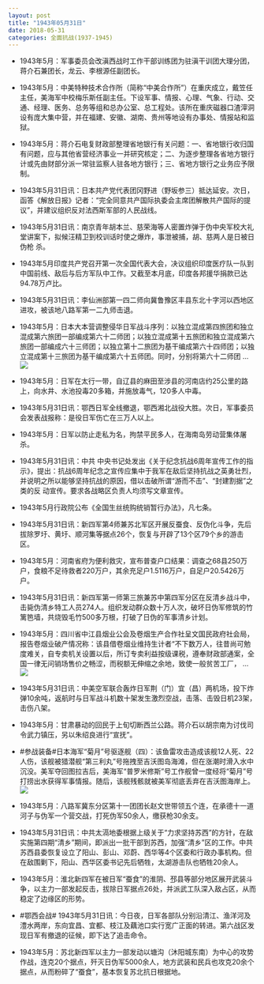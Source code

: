 ```yaml
---
layout: post
title: "1943年05月31日"
date: 2018-05-31
categories: 全面抗战(1937-1945)
---
```


<meta name="referrer" content="no-referrer" />

- 1943年5月：军事委员会改滇西战时工作干部训练团为驻滇干训团大理分团，蒋介石兼团长，龙云、李根源任副团长。 

- 1943年5月：中美特种技术合作所（简称“中美合作所”）在重庆成立，戴笠任主任，美海军中校梅乐斯任副主任。下设军事、情报、心理、气象、行动、交通、经理、医务、总务等组和总办公室、总工程处。该所在重庆磁器口渣滓洞设有庞大集中营，并在福建、安徽、湖南、贵州等地设有办事处、情报站和监狱。 

- 1943年5月：蒋介石电复财政部整理省地银行有关问题：一、省地银行收归国有问题，应与其他省营经济事业一并研究核定；二、为逐步整理各省地方银行计或先由财部分派一常驻监察人驻各地方银行；三、省地方银行之业务应予限制。 

- 1943年5月31日讯：日本共产党代表团冈野进（野坂参三）抵达延安。次日，函答《解放日报》记者：“完全同意共产国际执委会主席团解散共产国际的提议”，并建议组织反对法西斯军部的人民战线。 

- 1943年5月31日讯：南京青年胡本兰、慈荣海等人密置炸弹于伪中央军校大礼堂讲案下，拟候汪精卫到校训话时使之爆炸，事泄被捕，胡、慈两人是日被日伪枪 杀。 

- 1943年5月印度共产党召开第一次全国代表大会，决议组织印度医疗队一队到中国前线、敌后与后方军队中工作。又截至本月底，印度各邦援华捐款已达94.78万卢比。 

- 1943年5月31日讯：李仙洲部第一四二师向冀鲁豫区丰县东北十字河以西地区进攻，被该地八路军第一二九师击退。 

- 1943年5月：日本大本营调整侵华日军战斗序列：以独立混成第四旅团和独立混成第六旅团一部编成第六十二师团；以独立混成第十五旅团和独立混成第六旅团一部编成六十三师团；以独立第十二旅团为基干编成第六十四师团；以独立混成第十三旅团为基干编成第六十五师团。同时，分别将第六十二师团 ... <br/><img src="https://wx1.sinaimg.cn/large/aca367d8ly1frulisv1bzj20c809zjrf.jpg" />

- 1943年5月：日军在太行一带，自辽县的麻田至涉县的河南店约25公里的路上，向水井、水池投毒20多箱，并施放毒气，120多人中毒。 

- 1943年5月31日讯：鄂西日军全线撤退，鄂西湘北战役大胜。次日，军事委员会发表战报称：是役日军伤亡在三万人以上。 

- 1943年5月：日军以防止走私为名，拘禁平民多人，在海南岛劳动营集体屠杀。 

- 1943年5月31日讯：中共 中央书记处发出《关于纪念抗战6周年宣传工作的指示》，提出：抗战6周年纪念之宣传应集中于我军在敌后坚持抗战之英勇壮烈，并说明之所以能够坚持抗战的原因，借以击破所谓“游而不击”、“封建割据”之类的反 动宣传。要求各战略区负责人均须写文章宣传。 

- 1943年5月行政院公布《全国生丝统购统销暂行办法》，凡七条。 

- 1943年5月31日讯：新四军第4师兼苏北军区开展反蚕食、反伪化斗争，先后拔除罗圩、黄圩、顺河集等据点26个，恢复与开辟了13个区79个乡的游击区。 

- 1943年5月：河南省府为便利救灾，宣布普查户口结果：调查之68县250万户，食粮不足待救者220万户，其余充足户1.5116万户，自足户20.5426万户。 

- 1943年5月31日讯：新四军第一师第三旅兼苏中第四军分区在反清乡战斗中，击毙伪清乡特工人员274人。组织发动群众数十万人次，破坏日伪军修筑的竹篱笆墙，共烧毁毛竹500多万根，打破了日伪的军事清乡计划。 

- 1943年5月：四川省中江县烟业公会及卷烟生产合作社呈文国民政府社会局，报告卷烟业破产情况称：该县借卷烟业维持生计者“不下数万人，往昔尚可勉度难关，自专卖机关设置以后，所订专卖利益按级课税，遵奉财政部通案，全国一律无问销场售价之畅涩，而税额无伸缩之余地，致使一般贫苦工厂， ... <br/><img src="https://wx1.sinaimg.cn/large/aca367d8ly1frucumuo02j20c809zdfw.jpg" />

- 1943年5月31日讯：中美空军联合轰炸日军荆（门）宜（昌）两机场，投下炸弹10余吨，返航时与日军战斗机数十架发生激烈空战，击落、击毁日机23架，击伤八架。 

- 1943年5月：甘肃暴动的回民于上旬切断西兰公路。蒋介石以胡宗南为讨伐司令武力镇压，另以朱绍良进行“宣抚”。 

- #参战装备#日本海军“菊月”号驱逐舰（四）：该鱼雷攻击造成该舰12人死、22人伤，该舰被猎潜舰“第三利丸”号拖拽至吉沃图岛海滩，但在涨潮时滑入水中沉没。美军夺回图拉吉后，美海军“普罗米修斯”号工作舰曾一度经将“菊月”号打捞出水获得军事情报。随后，该舰残骸就被美军彻底丢弃在吉沃图海岸上。 <br/><img src="https://wx3.sinaimg.cn/large/aca367d8ly1fruak53hwcj20k418awow.jpg" />

- 1943年5月：八路军冀东分区第十一团团长赵文世带领五个连，在承德十一道河子与伪军一个营交战，打死伪军50余人，缴获枪30余支。 

- 1943年5月31日讯：中共太滆地委根据上级关于“力求坚持苏西”的方针，在敌实施第四期“清乡”期间，即派出一批干部到苏西，加强“清乡”区的工作。中共苏西县委恢复设立了阳山、彭山、邓蔚、西华等4个区委和行政办事机构。但在敌围剿下，阳山、西华区委书记先后牺牲，太湖游击队也牺牲20余人。 

- 1943年5月：淮北新四军在被日军“蚕食”的淮阴、邳县等部分地区展开武装斗争，以主力一部发起反击，拔除日军据点26处，并派武工队深入敌占区，从而稳定了边缘区的形势。 

- #鄂西会战# 1943年5月31日讯：今日夜，日军各部队分别沿清江、渔洋河及澧水两岸，东向宜昌、宜都、枝江及藕池口实行宽广正面的转进。第六战区发现日军有撤退的征候，即下达了追击命令。 

- 1943年5月：苏北新四军以主力一部发动以塘沟（沐阳城东南）为中心的攻势作战，连克20个据点，歼灭日伪军5000余人，地方武装和民兵也攻克20余个据点，从而粉碎了“蚕食”，基本恢复苏北抗日根据地。 

